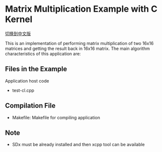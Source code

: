 Matrix Multiplication Example with C Kernel
================================

[切换到中文版](./README_CN.md)

This is an implementation of performing matrix multiplication of two 16x16 matrices and getting the result back in 16x16 matrix. 
The main algorithm characteristics of this application are:

Files in the Example
---------------------
Application host code

* test-cl.cpp

Compilation File
--------------------------------
* Makefile: Makefile for compiling application

Note
--------------------------------
* SDx must be already installed and then xcpp tool can be available 

